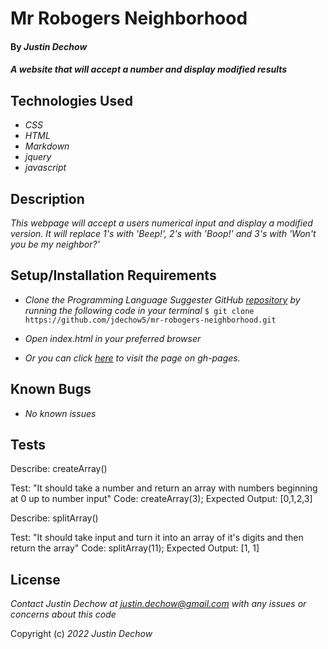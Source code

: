 # Mr Robogers Neighborhood

#### By _**Justin Dechow**_

#### _A website that will accept a number and display modified results_

## Technologies Used

* _CSS_
* _HTML_
* _Markdown_
* _jquery_
* _javascript_

## Description

_This webpage will accept a users numerical input and display a modified version. It will replace 1's with 'Beep!', 2's with 'Boop!' and 3's with 'Won't you be my neighbor?'_

## Setup/Installation Requirements

* _Clone the Programming Language Suggester GitHub [repository](https://github.com/jdechow5/mr-robogers-neighborhood) by running the following code in your terminal_
`$ git clone https://github.com/jdechow5/mr-robogers-neighborhood.git`
* _Open index.html in your preferred browser_

* _Or you can click [here](https://jdechow5.github.io/mr-robogers-neighborhood/) to visit the page on gh-pages._




## Known Bugs

* _No known issues_

## Tests

Describe: createArray()

Test: "It should take a number and return an array with numbers beginning at 0 up to number input"
Code: createArray(3);
Expected Output: [0,1,2,3]

Describe: splitArray()

Test: "It should take input and turn it into an array of it's digits and then return the array"
Code: splitArray(11);
Expected Output: [1, 1]

## License

_Contact Justin Dechow at justin.dechow@gmail.com with any issues or concerns about this code_

Copyright (c) _2022_ _Justin Dechow_